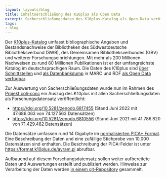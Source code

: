 ```yaml
---
layout: layouts/blog
title: Inhaltserschließung des K10plus als Open Data
excerpt: Sacherschließungsdaten des K10plus-Katalog als Open Data veröffentlicht
tags:
- blog
---
```


Der [K10plus-Katalog](https://www.bszgbv.de/services/k10plus/) umfasst bibliographische Angaben und Bestandsnachweise der Bibliotheken des Südwestdeutsche Bibliotheksverbund (SWB), des Gemeinsamen Bibliotheksverbundes (GBV) und weiterer Forschungseinrichtungen. Mit mehr als 200 Millionen Nachweisen zu rund 80 Millionen Publikationen ist er der umfangreichste Katalog im deutschsprachigen Raum. Die Daten des K10plus sind [über Schnittstellen](https://wiki.k10plus.de/display/K10PLUS/Schnittstellen) und [als Datenbankdump](https://wiki.k10plus.de/display/K10PLUS/Open+Data) in MARC und RDF [als Open Data verfügbar](https://wiki.k10plus.de/display/K10PLUS/Open+Data).

Zur Auswertung von Sacherschließungsdaten wurde nun im Rahmen des [Projekt coli-conc](https://coli-conc.gbv.de/) ein Auszug des K10plus mit allen Sacherschließungsdaten als Forschungsdatensatz veröffentlicht:

* <https://doi.org/10.5281/zenodo.6817455> (Stand Juni 2022 mit 47.686.063 von 74.127.563 Datensätzen)
* <https://doi.org/10.5281/zenodo.6810556> (Stand Juni 2021 mit 41.786.820 von 71.429.482 Datensätzen)

Die Datensätze umfassen rund 14 Gigabyte im [normalisierten PICA+ Format](https://format.gbv.de/pica/normalized). Eine Beschreibung der Daten und eine zufällige Stichprobe von 10.000 Datensätzen sind enthalten. Die Beschreibung der PICA-Felder ist unter <https://format.k10plus.de/avram.pl> abrufbar.

Aufbauend auf diesem Forschungsdatensatz sollen weiter aufbereitete Daten und Auswertungen erstellt und publiziert werden. Hinweise zur Verarbeitung der Daten werden [in einem git-Repository](https://github.com/gbv/k10plus-subjects#readme) gesammelt.
